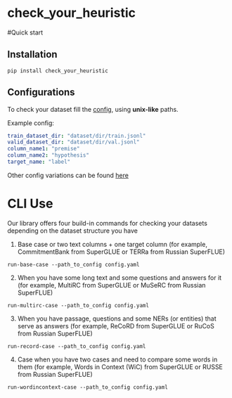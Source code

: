 # check_your_heuristic

#Quick start

## Installation

```
pip install check_your_heuristic
```

## Configurations
To check your dataset fill the [config](config.yaml), using **unix-like** paths.

Example config:
```yaml
train_dataset_dir: "dataset/dir/train.jsonl"
valid_dataset_dir: "dataset/dir/val.jsonl"
column_name1: "premise"
column_name2: "hypothesis"
target_name: "label"
```

Other config variations can be found [here](check_your_heuristic/configs.py)

# CLI Use

Our library offers four build-in commands for checking your datasets depending on the dataset structure you have

1. Base case or two text columns + one target column 
(for example, CommitmentBank from SuperGLUE or TERRa from Russian SuperFLUE)

```
run-base-case --path_to_config config.yaml 
```

2. When you have some long text and some questions and answers for it
(for example, MultiRC from SuperGLUE or MuSeRC from Russian SuperFLUE)

```
run-multirc-case --path_to_config config.yaml 
```

3. When you have passage, questions and some NERs (or entities) that serve as answers
(for example, ReCoRD from SuperGLUE or RuCoS from Russian SuperFLUE)

```
run-record-case --path_to_config config.yaml 
```

4. Case when you have two cases and need to compare some words in them
(for example, Words in Context (WiC) from SuperGLUE or RUSSE from Russian SuperFLUE)

```
run-wordincontext-case --path_to_config config.yaml 
```